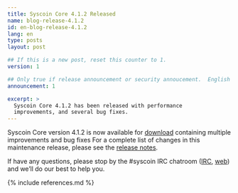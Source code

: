 ```yaml
---
title: Syscoin Core 4.1.2 Released
name: blog-release-4.1.2
id: en-blog-release-4.1.2
lang: en
type: posts
layout: post

## If this is a new post, reset this counter to 1.
version: 1

## Only true if release announcement or security annoucement.  English posts only
announcement: 1

excerpt: >
  Syscoin Core 4.1.2 has been released with performance
  improvements, and several bug fixes.
---
```

Syscoin Core version 4.1.2 is now available for [download][download
page] containing multiple improvements and bug fixes For a complete list
of changes in this maintenance release, please see the [release
notes][].

If have any questions, please stop by the #syscoin IRC chatroom
([IRC][irc], [web][web irc]) and we’ll do our best to help you.

[release notes]: /en/releases/4.1.2/
[IRC]: irc://irc.freenode.net/syscoin
[web irc]: https://webchat.freenode.net/?channels=syscoin&uio=d4
[download page]: /en/download

{% include references.md %}
